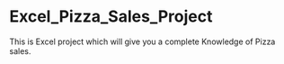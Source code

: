 # Excel_Pizza_Sales_Project
This is Excel project which will give you a complete Knowledge of Pizza sales.
